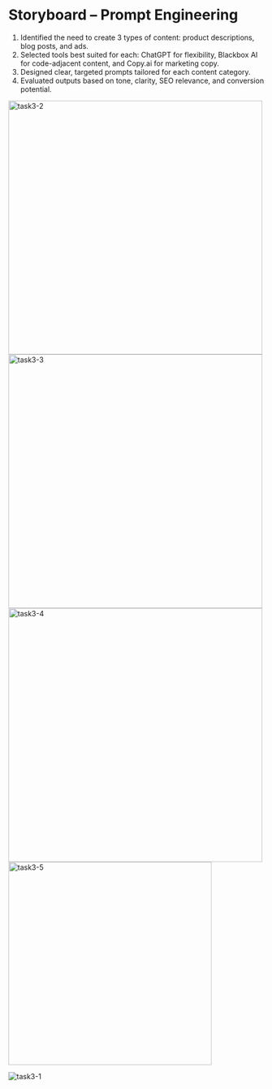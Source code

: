 # Storyboard – Prompt Engineering

1. Identified the need to create 3 types of content: product descriptions, blog posts, and ads.
2. Selected tools best suited for each: ChatGPT for flexibility, Blackbox AI for code-adjacent content, and Copy.ai for marketing copy.
3. Designed clear, targeted prompts tailored for each content category.
4. Evaluated outputs based on tone, clarity, SEO relevance, and conversion potential.

<img width="500" alt="task3-2" src="https://github.com/user-attachments/assets/9549a4e8-f909-45c3-9468-3503cbf66f42" />
<img width="500" alt="task3-3" src="https://github.com/user-attachments/assets/7875171f-dbbe-4b6c-bc03-33a03aa0e112" />
<img width="500" alt="task3-4" src="https://github.com/user-attachments/assets/a2b7f445-716b-464f-8b9e-91359f16f244" />
<img width="400" alt="task3-5" src="https://github.com/user-attachments/assets/983ddad9-8dfe-4d24-ac15-c56d81ca6bef" />




![task3-1](https://github.com/user-attachments/assets/6be7a930-4986-4502-bdf4-b8ac64869310)

